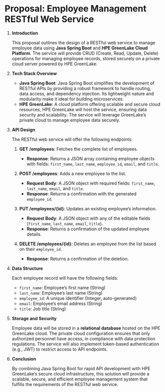 # Proposal: Employee Management RESTful Web Service

1. **Introduction**
    
    This proposal outlines the design of a RESTful web service to manage employee data using **Java Spring Boot** and **HPE GreenLake Cloud Platform**. The service will provide CRUD (Create, Read, Update, Delete) operations for managing employee records, stored securely on a private cloud server powered by HPE GreenLake.
    
2. **Tech Stack Overview**
    - **Java Spring Boot**: Java Spring Boot simplifies the development of RESTful APIs by providing a robust framework to handle routing, data access, and dependency injection. Its lightweight nature and modularity make it ideal for building microservices.
    - **HPE GreenLake**: A cloud platform offering scalable and secure cloud resources, HPE GreenLake will host the service, ensuring data security and scalability. The service will leverage GreenLake’s private cloud to manage employee data securely.

3. **API Design**
    
    The RESTful web service will offer the following endpoints:
    
    1. **GET /employees**: Fetches the complete list of employees.
        - **Response**: Returns a JSON array containing employee objects with fields: `first_name`, `last_name`, `employee_id`, `email`, and `title`.
    
    2. **POST /employees**: Adds a new employee to the list.
        - **Request Body**: A JSON object with required fields: `first_name`, `last_name`, `email`, and `title`.
        - **Response**: Returns a confirmation with the generated `employee_id`.
    
    3. **PUT /employees/{id}**: Updates an existing employee’s information.
        - **Request Body**: A JSON object with any of the editable fields (`first_name`, `last_name`, `email`, `title`).
        - **Response**: Returns a confirmation of the updated employee details.
    
    4. **DELETE /employees/{id}**: Deletes an employee from the list based on their `employee_id`.
        - **Response**: Returns a confirmation of the deletion.

4. **Data Structure**
    
    Each employee record will have the following fields:
    
    - `first_name`: Employee’s first name (String)
    - `last_name`: Employee’s last name (String)
    - `employee_id`: A unique identifier (Integer, auto-generated)
    - `email`: Employee’s email address (String)
    - `title`: Job title (String)

5. **Storage and Security**
    
    Employee data will be stored in a **relational database** hosted on the HPE GreenLake cloud. The private cloud configuration ensures that only authorized personnel have access, in compliance with data protection regulations. The service will also implement token-based authentication (e.g., JWT) to restrict access to API endpoints.
    
6. **Conclusion**
    
    By combining Java Spring Boot for rapid API development with HPE GreenLake’s secure cloud infrastructure, this solution will provide a scalable, secure, and efficient employee management system that fulfills the requirements of the RESTful web service.
